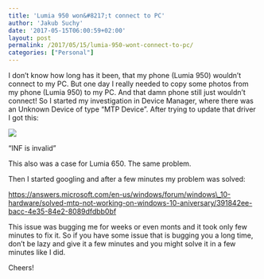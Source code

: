 ```yaml
---
title: 'Lumia 950 won&#8217;t connect to PC'
author: 'Jakub Suchy'
date: '2017-05-15T06:00:59+02:00'
layout: post
permalink: /2017/05/15/lumia-950-wont-connect-to-pc/
categories: ["Personal"]
---
```


I don’t know how long has it been, that my phone (Lumia 950) wouldn’t connect to my PC. But one day I really needed to copy some photos from my phone (Lumia 950) to my PC. And that damn phone still just wouldn’t connect! So I started my investigation in Device Manager, where there was an Unknown Device of type “MTP Device”. After trying to update that driver I got this:

[![](http://jakubsuchy.com/wp-content/uploads/2017/05/mmc_2017-05-12_19-14-22-300x246.png)](http://jakubsuchy.com/wp-content/uploads/2017/05/mmc_2017-05-12_19-14-22.png)

“INF is invalid”

This also was a case for Lumia 650. The same problem.

Then I started googling and after a few minutes my problem was solved:

https://answers.microsoft.com/en-us/windows/forum/windows\_10-hardware/solved-mtp-not-working-on-windows-10-aniversary/391842ee-bacc-4e35-84e2-8089dfdbb0bf

This issue was bugging me for weeks or even monts and it took only few minutes to fix it. So if you have some issue that is bugging you a long time, don’t be lazy and give it a few minutes and you might solve it in a few minutes like I did.

Cheers!